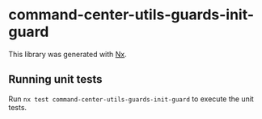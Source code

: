 # command-center-utils-guards-init-guard

This library was generated with [Nx](https://nx.dev).

## Running unit tests

Run `nx test command-center-utils-guards-init-guard` to execute the unit tests.
